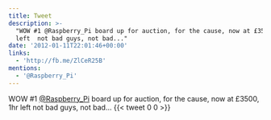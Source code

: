 ```yaml
---
title: Tweet
description: >-
  "WOW #1 @Raspberry_Pi board up for auction, for the cause, now at £3500, 1hr
  left  not bad guys, not bad..."
date: '2012-01-11T22:01:46+00:00'
links:
  - 'http://fb.me/ZlCeR25B'
mentions:
  - '@Raspberry_Pi'
---
```

WOW #1 [@Raspberry_Pi](https://twitter.com/@Raspberry_Pi) board up for auction, for the cause, now at £3500, 1hr left  not bad guys, not bad...
      {{< tweet 0 0 >}}
    
